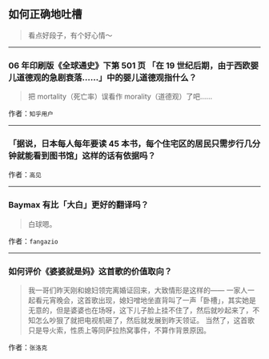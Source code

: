 ## 如何正确地吐槽

> 看点好段子，有个好心情～


 
---

### 06 年印刷版《全球通史》下第 501 页 「在 19 世纪后期，由于西欧婴儿道德观的急剧衰落……」中的婴儿道德观指什么？

> 把 mortality（死亡率）误看作 morality（道德观）了吧……


作者：`知乎用户`

---

### 「据说，日本每人每年要读 45 本书，每个住宅区的居民只需步行几分钟就能看到图书馆」这样的话有依据吗？

> 


作者：`高见`

---

### Baymax 有比「大白」更好的翻译吗？

> 白球嗯。


作者：`fangazio`

---

### 如何评价《婆婆就是妈》这首歌的价值取向？

> 我一哥们昨天刚和媳妇领完离婚证回来，大致情形是这样的——
> 一家人一起看元宵晚会，这首歌出现，媳妇噌地坐直背叫了一声「卧槽」，其实她是无意的，但是婆婆也在场呀，这下儿子脸上挂不住了，然后就吵起来了，不知怎么吵狠了就把电视机砸了，然后就发展到昨天领证。
> 当然了，这首歌只是导火索，性质上等同萨拉热窝事件，不算作背景原因。


作者：`张洛克`